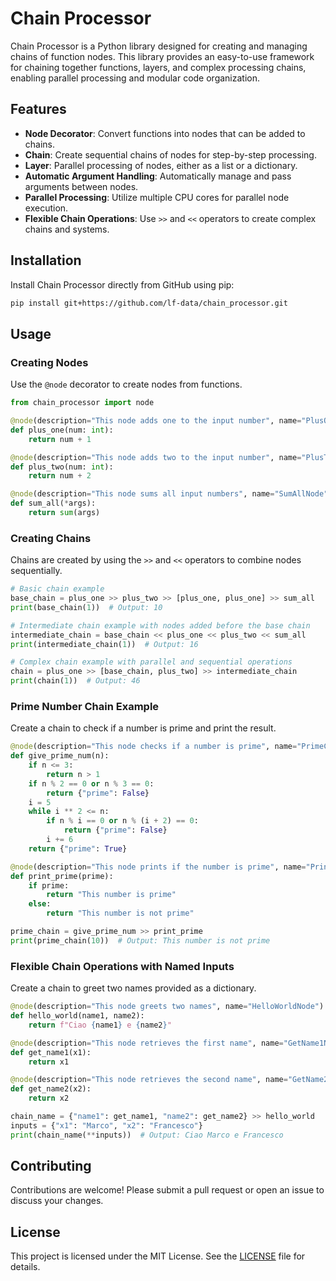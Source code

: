 # Chain Processor

Chain Processor is a Python library designed for creating and managing chains of function nodes. This library provides an easy-to-use framework for chaining together functions, layers, and complex processing chains, enabling parallel processing and modular code organization.

## Features

- **Node Decorator**: Convert functions into nodes that can be added to chains.
- **Chain**: Create sequential chains of nodes for step-by-step processing.
- **Layer**: Parallel processing of nodes, either as a list or a dictionary.
- **Automatic Argument Handling**: Automatically manage and pass arguments between nodes.
- **Parallel Processing**: Utilize multiple CPU cores for parallel node execution.
- **Flexible Chain Operations**: Use `>>` and `<<` operators to create complex chains and systems.

## Installation

Install Chain Processor directly from GitHub using pip:

```bash
pip install git+https://github.com/lf-data/chain_processor.git
```

## Usage

### Creating Nodes

Use the `@node` decorator to create nodes from functions.

```python
from chain_processor import node

@node(description="This node adds one to the input number", name="PlusOneNode")
def plus_one(num: int):
    return num + 1

@node(description="This node adds two to the input number", name="PlusTwoNode")
def plus_two(num: int):
    return num + 2

@node(description="This node sums all input numbers", name="SumAllNode")
def sum_all(*args):
    return sum(args)
```

### Creating Chains

Chains are created by using the `>>` and `<<` operators to combine nodes sequentially.

```python
# Basic chain example
base_chain = plus_one >> plus_two >> [plus_one, plus_one] >> sum_all
print(base_chain(1))  # Output: 10

# Intermediate chain example with nodes added before the base chain
intermediate_chain = base_chain << plus_one << plus_two << sum_all
print(intermediate_chain(1))  # Output: 16

# Complex chain example with parallel and sequential operations
chain = plus_one >> [base_chain, plus_two] >> intermediate_chain
print(chain(1))  # Output: 46
```

### Prime Number Chain Example

Create a chain to check if a number is prime and print the result.

```python
@node(description="This node checks if a number is prime", name="PrimeCheckNode")
def give_prime_num(n):
    if n <= 3:
        return n > 1
    if n % 2 == 0 or n % 3 == 0:
        return {"prime": False}
    i = 5
    while i ** 2 <= n:
        if n % i == 0 or n % (i + 2) == 0:
            return {"prime": False}
        i += 6
    return {"prime": True}

@node(description="This node prints if the number is prime", name="PrintPrimeNode")
def print_prime(prime):
    if prime:
        return "This number is prime"
    else:
        return "This number is not prime"

prime_chain = give_prime_num >> print_prime
print(prime_chain(10))  # Output: This number is not prime
```

### Flexible Chain Operations with Named Inputs

Create a chain to greet two names provided as a dictionary.

```python
@node(description="This node greets two names", name="HelloWorldNode")
def hello_world(name1, name2):
    return f"Ciao {name1} e {name2}"

@node(description="This node retrieves the first name", name="GetName1Node")
def get_name1(x1):
    return x1

@node(description="This node retrieves the second name", name="GetName2Node")
def get_name2(x2):
    return x2

chain_name = {"name1": get_name1, "name2": get_name2} >> hello_world
inputs = {"x1": "Marco", "x2": "Francesco"}
print(chain_name(**inputs))  # Output: Ciao Marco e Francesco
```

## Contributing

Contributions are welcome! Please submit a pull request or open an issue to discuss your changes.

## License

This project is licensed under the MIT License. See the [LICENSE](LICENSE) file for details.
